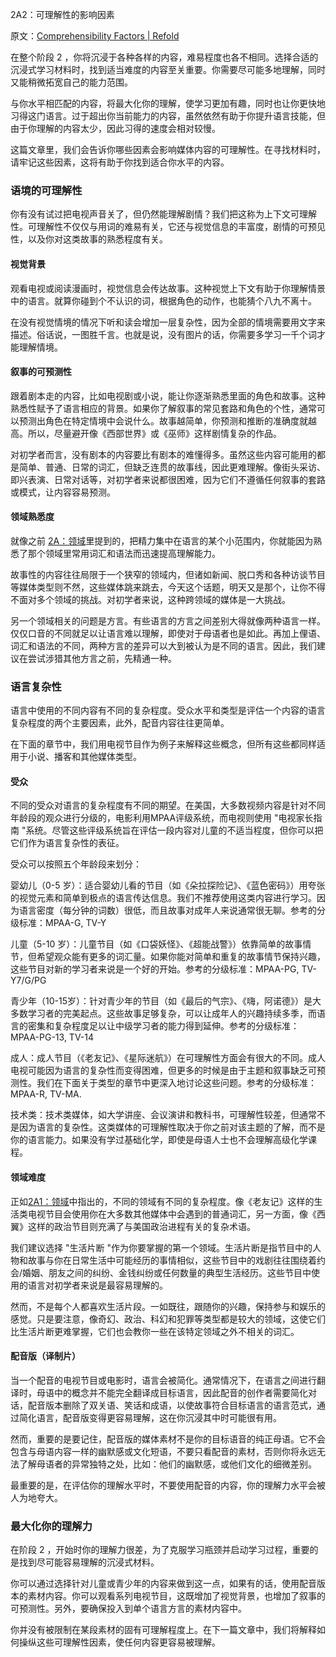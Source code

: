 2A2：可理解性的影响因素

原文：[Comprehensibility Factors | Refold](https://refold.la/roadmap/stage-2/a/comprehensibility-factors)

在整个阶段 2 ，你将沉浸于各种各样的内容，难易程度也各不相同。选择合适的沉浸式学习材料时，找到适当难度的内容至关重要。你需要尽可能多地理解，同时又能稍微拓宽自己的能力范围。

与你水平相匹配的内容，将最大化你的理解，使学习更加有趣，同时也让你更快地习得这门语言。过于超出你当前能力的内容，虽然依然有助于你提升语言技能，但由于你理解的内容太少，因此习得的速度会相对较慢。

这篇文章里，我们会告诉你哪些因素会影响媒体内容的可理解性。在寻找材料时，请牢记这些因素，这将有助于你找到适合你水平的内容。

### 语境的可理解性

你有没有试过把电视声音关了，但仍然能理解剧情？我们把这称为上下文可理解性。可理解性不仅仅与用词的难易有关，它还与视觉信息的丰富度，剧情的可预见性，以及你对这类故事的熟悉程度有关。

#### 视觉背景

观看电视或阅读漫画时，视觉信息会传达故事。这种视觉上下文有助于你理解情景中的语言。就算你碰到个不认识的词，根据角色的动作，也能猜个八九不离十。

在没有视觉情境的情况下听和读会增加一层复杂性，因为全部的情境需要用文字来描述。俗话说，一图胜千言。也就是说，没有图片的话，你需要多学习一千个词才能理解情境。

#### 叙事的可预测性

跟着剧本走的内容，比如电视剧或小说，能让你逐渐熟悉里面的角色和故事。这种熟悉性赋予了语言相应的背景。如果你了解叙事的常见套路和角色的个性，通常可以预测出角色在特定情境中会说什么。故事越简单，你预测和推断的准确度就越高。所以，尽量避开像《西部世界》或《巫师》这样剧情复杂的作品。

对初学者而言，没有剧本的内容要比有剧本的难懂得多。虽然这些内容可能用的都是简单、普通、日常的词汇，但缺乏连贯的故事线，因此更难理解。像街头采访、即兴表演、日常对话等，对初学者来说都很困难，因为它们不遵循任何叙事的套路或模式，让内容容易预测。

#### 领域熟悉度

就像之前 [2A：领域](https://refold.la/roadmap/stage-2/a/domains)里提到的，把精力集中在语言的某个小范围内，你就能因为熟悉了那个领域里常用词汇和语法而迅速提高理解能力。

故事性的内容往往局限于一个狭窄的领域内，但诸如新闻、脱口秀和各种访谈节目等媒体类型则不然，这些媒体跳来跳去，今天这个话题，明天又是那个，让你不得不面对多个领域的挑战。对初学者来说，这种跨领域的媒体是一大挑战。

另一个领域相关的问题是方言。有些语言的方言之间差别大得就像两种语言一样。仅仅口音的不同就足以让语言难以理解，即使对于母语者也是如此。再加上俚语、词汇和语法的不同，两种方言的差异可以大到被认为是不同的语言。因此，我们建议在尝试涉猎其他方言之前，先精通一种。

### 语言复杂性

语言中使用的不同内容有不同的复杂程度。受众水平和类型是评估一个内容的语言复杂程度的两个主要因素，此外，配音内容往往更简单。

在下面的章节中，我们用电视节目作为例子来解释这些概念，但所有这些都同样适用于小说、播客和其他媒体类型。

#### 受众

不同的受众对语言的复杂程度有不同的期望。在美国，大多数视频内容是针对不同年龄段的观众进行分级的，电影利用MPAA评级系统，而电视则使用 "电视家长指南 "系统。尽管这些评级系统旨在评估一段内容对儿童的不适当程度，但你可以把它们作为语言复杂性的表征。

受众可以按照五个年龄段来划分：

婴幼儿（0-5 岁）：适合婴幼儿看的节目（如《朵拉探险记》、《蓝色密码》）用夸张的视觉元素和简单到极点的语言传达信息。我们不推荐使用这类内容进行学习。因为语言密度（每分钟的词数）很低，而且故事对成年人来说通常很无聊。参考的分级标准：MPAA-G, TV-Y

儿童（5-10 岁）：儿童节目（如《口袋妖怪》、《超能战警》）依靠简单的故事情节，但希望观众能有更多的词汇量。如果你能对简单和重复的故事情节保持兴趣，这些节目对新的学习者来说是一个好的开始。参考的分级标准：MPAA-PG, TV-Y7/G/PG

青少年（10-15岁）：针对青少年的节目（如《最后的气宗》、《嗨，阿诺德》）是大多数学习者的完美起点。这些故事足够复杂，可以让成年人的兴趣持续多季，而语言的密集和复杂程度足以让中级学习者的能力得到延伸。参考的分级标准：MPAA-PG-13, TV-14

成人：成人节目（《老友记》、《星际迷航》）在可理解性方面会有很大的不同。成人电视可能因为语言的复杂性而变得困难，但更多的时候是由于主题和叙事缺乏可预测性。我们在下面关于类型的章节中更深入地讨论这些问题。参考的分级标准：MPAA-R, TV-MA.

技术类：技术类媒体，如大学讲座、会议演讲和教科书，可理解性较差，但通常不是因为语言的复杂性。这类媒体的可理解性取决于你之前对该主题的了解，而不是你的语言能力。如果没有学过基础化学，即使是母语人士也不会理解高级化学课程。

#### 领域难度

正如[2A1：领域]()中指出的，不同的领域有不同的复杂程度。像《老友记》这样的生活类电视节目会使用你在大多数其他媒体中会遇到的普通词汇，另一方面，像《西翼》这样的政治节目则充满了与美国政治进程有关的复杂术语。

我们建议选择 "生活片断 "作为你要掌握的第一个领域。生活片断是指节目中的人物和故事与你在日常生活中可能经历的事情相似，这些节目中的戏剧往往围绕着约会/婚姻、朋友之间的纠纷、金钱纠纷或任何数量的典型生活经历。这些节目中使用的语言对初学者来说是最容易理解的。

然而，不是每个人都喜欢生活片段。一如既往，跟随你的兴趣，保持参与和娱乐的感觉。只是要注意，像奇幻、政治、科幻和犯罪等类型都是较大的领域，这使它们比生活片断更难掌握，它们也会教你一些在该特定领域之外不相关的词汇。

#### 配音版（译制片）

当一个配音的电视节目或电影时，语言会被简化。通常情况下，在语言之间进行翻译时，母语中的概念并不能完全翻译成目标语言，因此配音的创作者需要简化对话，配音版本删除了双关语、笑话和成语，以使故事符合目标语言的语言范式，通过简化语言，配音版变得更容易理解，这在你沉浸其中时可能很有用。

然而，重要的是要记住，配音版的媒体素材不是你的目标语音的纯正母语。它不会包含与母语内容一样的幽默感或文化短语，不要只看配音的素材，否则你将永远无法了解母语者的异常独特之处，比如：他们的幽默感，或他们文化的细微差别。

最重要的是，在评估你的理解水平时，不要使用配音的内容，你的理解力水平会被人为地夸大。

### 最大化你的理解力

在阶段 2 ，开始时你的理解力很差，为了克服学习瓶颈并启动学习过程，重要的是找到尽可能容易理解的沉浸式材料。

你可以通过选择针对儿童或青少年的内容来做到这一点，如果有的话，使用配音版本的素材内容。你可以观看系列电视节目，这既增加了视觉背景，也增加了叙事的可预测性。另外，要确保投入到单个语言方言的素材内容中。

你并没有被限制在某段素材的固有可理解程度上。在下一篇文章中，我们将解释如何操纵这些可理解性因素，使任何内容更容易被理解。